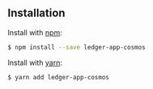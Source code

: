 ## Installation

Install with [npm](https://www.npmjs.com):

```sh
$ npm install --save ledger-app-cosmos
```

Install with [yarn](https://yarnpkg.com):

```sh
$ yarn add ledger-app-cosmos
```
